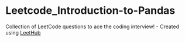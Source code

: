 # Leetcode_Introduction-to-Pandas
Collection of LeetCode questions to ace the coding interview! - Created using [LeetHub](https://github.com/QasimWani/LeetHub)
